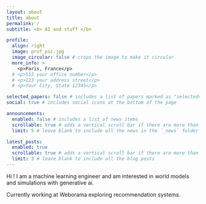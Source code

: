 ```yaml
---
layout: about
title: about
permalink: /
subtitle: <b> AI and stuff </b>

profile:
  align: right
  image: prof_pic.jpg
  image_circular: false # crops the image to make it circular
  more_info: >
    <p>Paris, France</p>
  # <p>555 your office number</p>
  # <p>123 your address street</p>
  # <p>Your City, State 12345</p>

selected_papers: false # includes a list of papers marked as "selected={true}"
social: true # includes social icons at the bottom of the page

announcements:
  enabled: false # includes a list of news items
  scrollable: true # adds a vertical scroll bar if there are more than 3 news items
  limit: 5 # leave blank to include all the news in the `_news` folder

latest_posts:
  enabled: true
  scrollable: true # adds a vertical scroll bar if there are more than 3 new posts items
  limit: 3 # leave blank to include all the blog posts
---
```

Hi ! I am a machine learning engineer and am interested in world models and simulations with generative ai.

Currently working at Weborama exploring recommendation systems.